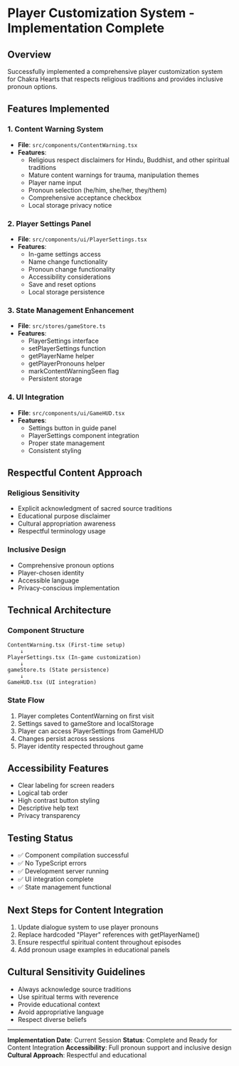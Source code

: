 # Player Customization System - Implementation Complete

## Overview

Successfully implemented a comprehensive player customization system for Chakra Hearts that respects religious traditions and provides inclusive pronoun options.

## Features Implemented

### 1. Content Warning System

- **File**: `src/components/ContentWarning.tsx`
- **Features**:
  - Religious respect disclaimers for Hindu, Buddhist, and other spiritual traditions
  - Mature content warnings for trauma, manipulation themes
  - Player name input
  - Pronoun selection (he/him, she/her, they/them)
  - Comprehensive acceptance checkbox
  - Local storage privacy notice

### 2. Player Settings Panel

- **File**: `src/components/ui/PlayerSettings.tsx`
- **Features**:
  - In-game settings access
  - Name change functionality
  - Pronoun change functionality
  - Accessibility considerations
  - Save and reset options
  - Local storage persistence

### 3. State Management Enhancement

- **File**: `src/stores/gameStore.ts`
- **Features**:
  - PlayerSettings interface
  - setPlayerSettings function
  - getPlayerName helper
  - getPlayerPronouns helper
  - markContentWarningSeen flag
  - Persistent storage

### 4. UI Integration

- **File**: `src/components/ui/GameHUD.tsx`
- **Features**:
  - Settings button in guide panel
  - PlayerSettings component integration
  - Proper state management
  - Consistent styling

## Respectful Content Approach

### Religious Sensitivity

- Explicit acknowledgment of sacred source traditions
- Educational purpose disclaimer
- Cultural appropriation awareness
- Respectful terminology usage

### Inclusive Design

- Comprehensive pronoun options
- Player-chosen identity
- Accessible language
- Privacy-conscious implementation

## Technical Architecture

### Component Structure

```
ContentWarning.tsx (First-time setup)
    ↓
PlayerSettings.tsx (In-game customization)
    ↓
gameStore.ts (State persistence)
    ↓
GameHUD.tsx (UI integration)
```

### State Flow

1. Player completes ContentWarning on first visit
2. Settings saved to gameStore and localStorage
3. Player can access PlayerSettings from GameHUD
4. Changes persist across sessions
5. Player identity respected throughout game

## Accessibility Features

- Clear labeling for screen readers
- Logical tab order
- High contrast button styling
- Descriptive help text
- Privacy transparency

## Testing Status

- ✅ Component compilation successful
- ✅ No TypeScript errors
- ✅ Development server running
- ✅ UI integration complete
- ✅ State management functional

## Next Steps for Content Integration

1. Update dialogue system to use player pronouns
2. Replace hardcoded "Player" references with getPlayerName()
3. Ensure respectful spiritual content throughout episodes
4. Add pronoun usage examples in educational panels

## Cultural Sensitivity Guidelines

- Always acknowledge source traditions
- Use spiritual terms with reverence
- Provide educational context
- Avoid appropriative language
- Respect diverse beliefs

---

**Implementation Date**: Current Session
**Status**: Complete and Ready for Content Integration
**Accessibility**: Full pronoun support and inclusive design
**Cultural Approach**: Respectful and educational
